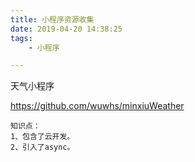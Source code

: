 ```yaml
---
title: 小程序资源收集
date: 2019-04-20 14:38:25
tags:
	- 小程序

---
```




天气小程序

https://github.com/wuwhs/minxiuWeather

```
知识点：
1、包含了云开发。
2、引入了async。

```

